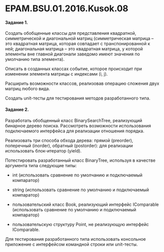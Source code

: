 # EPAM.BSU.01.2016.Kusok.08

#### Задание 1.
Создать обобщенные классы для представления квадратной, симметрической и диагональной матриц (симметрическая матрица – это квадратная матрица, которая совпадает с транспонированной к ней; диагональная матрица – это квадратная матрица, у которой элементы вне главной диагонали заведомо имеют значения по умолчанию типа элемента).

Описать в созданных классах событие, которое происходит при изменении элемента матрицы с индексами (i, j). 

Расширить возможности классов, реализовав операцию сложения двух матриц любого вида.

Создать unit-тесты для тестирования методов разработанного типа.

#### Задание 2.
Разработать обобщенный класс BinarySearchTree, реализующий бинарное дерево поиска. Рассмотреть возможности использования подключаемого интерфейса для реализации отношения порядка. 

Реализовать три способа обхода дерева: прямой (preorder), поперечный (inorder), обратный (postorder): для реализации использовать блок-итератор (yield). 

Потестировать разработанный класс BinaryTree<TItem>, используя в качестве аргумента типа следующие типы:

- int (использовать сравнение по умолчанию и подключаемый компаратор)

- string (использовать сравнение по умолчанию и подключаемый компаратор)

- пользовательский класс Book, реализующий интерфейс IComparable (использовать сравнение по умолчанию и подключаемый компаратор)

- пользовательскую структуру Point, не реализующую интерфейс IComparable.

Для тестирования разработанного типа использовать консольное приложение с интерфейсом командной строки или unit-тесты.
